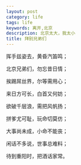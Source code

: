 ```yaml
---
layout: post
category: life
tags: life
keywords: 离开,北京
description: 北京太大，我太小
title: 拜别兄弟们
---
```



挥手兹姿去，黄昏汽笛鸣；

北京兄弟们，勿忘昔日情；

挨踢屌丝界，尔等需用心；

来日方可长，白首又何妨；

欲破千层浪，需把风帆扬；

拼爹尤可耻，玩命切莫仿；

大事尚未成，小命不能丧；

闲话不多说，世事总难料；

待到重阳时，把酒话家常。